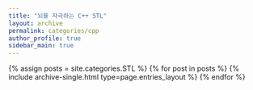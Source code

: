 ```yaml
---
title: "뇌를 자극하는 C++ STL"
layout: archive
permalink: categories/cpp
author_profile: true
sidebar_main: true
---
```



{% assign posts = site.categories.STL %}
{% for post in posts %} {% include archive-single.html type=page.entries_layout %} {% endfor %}